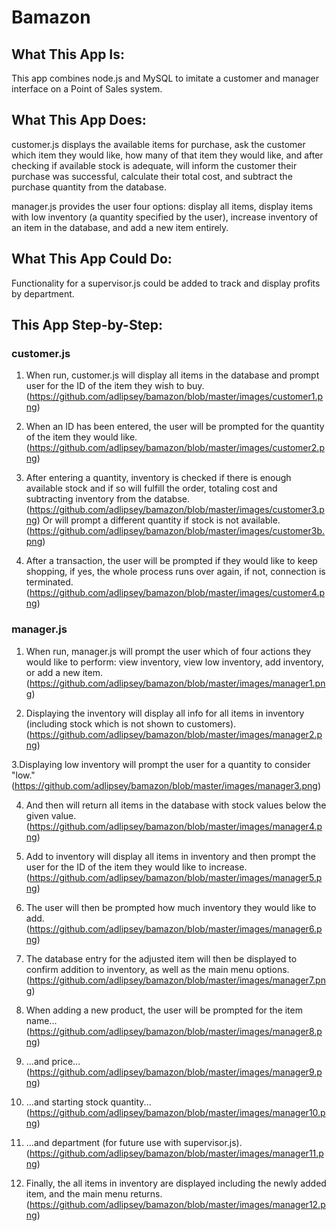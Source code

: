 # Bamazon

## What This App Is:

This app combines node.js and MySQL to imitate a customer and manager interface on a Point of Sales system.

## What This App Does:

customer.js displays the available items for purchase, ask the customer which item they would like, how many of that item they would like, and after checking if available stock is adequate, will inform the customer their purchase was successful, calculate their total cost, and subtract the purchase quantity from the database.

manager.js provides the user four options: display all items, display items with low inventory (a quantity specified by the user), increase inventory of an item in the database, and add a new item entirely.

## What This App Could Do:

Functionality for a supervisor.js could be added to track and display profits by department.

## This App Step-by-Step:
### customer.js
1. When run, customer.js will display all items in the database and prompt user for the ID of the item they wish to buy.
(https://github.com/adlipsey/bamazon/blob/master/images/customer1.png)

2. When an ID has been entered, the user will be prompted for the quantity of the item they would like.
(https://github.com/adlipsey/bamazon/blob/master/images/customer2.png)

3. After entering a quantity, inventory is checked if there is enough available stock and if so will fulfill the order, totaling cost and subtracting inventory from the databse.
(https://github.com/adlipsey/bamazon/blob/master/images/customer3.png)
Or will prompt a different quantity if stock is not available.
(https://github.com/adlipsey/bamazon/blob/master/images/customer3b.png)

4. After a transaction, the user will be prompted if they would like to keep shopping, if yes, the whole process runs over again, if not, connection is terminated.
(https://github.com/adlipsey/bamazon/blob/master/images/customer4.png)

### manager.js
1. When run, manager.js will prompt the user which of four actions they would like to perform: view inventory, view low inventory, add inventory, or add a new item.
(https://github.com/adlipsey/bamazon/blob/master/images/manager1.png)

2. Displaying the inventory will display all info for all items in inventory (including stock which is not shown to customers).
(https://github.com/adlipsey/bamazon/blob/master/images/manager2.png)

3.Displaying low inventory will prompt the user for a quantity to consider "low."
(https://github.com/adlipsey/bamazon/blob/master/images/manager3.png)

4. And then will return all items in the database with stock values below the given value.
(https://github.com/adlipsey/bamazon/blob/master/images/manager4.png)

5. Add to inventory will display all items in inventory and then prompt the user for the ID of the item they would like to increase.
(https://github.com/adlipsey/bamazon/blob/master/images/manager5.png)

6. The user will then be prompted how much inventory they would like to add.
(https://github.com/adlipsey/bamazon/blob/master/images/manager6.png)

7. The database entry for the adjusted item will then be displayed to confirm addition to inventory, as well as the main menu options.
(https://github.com/adlipsey/bamazon/blob/master/images/manager7.png)

8. When adding a new product, the user will be prompted for the item name...
(https://github.com/adlipsey/bamazon/blob/master/images/manager8.png)

9. ...and price...
(https://github.com/adlipsey/bamazon/blob/master/images/manager9.png)

10. ...and starting stock quantity...
(https://github.com/adlipsey/bamazon/blob/master/images/manager10.png)

11. ...and department (for future use with supervisor.js).
(https://github.com/adlipsey/bamazon/blob/master/images/manager11.png)

12. Finally, the all items in inventory are displayed including the newly added item, and the main menu returns.
(https://github.com/adlipsey/bamazon/blob/master/images/manager12.png)
